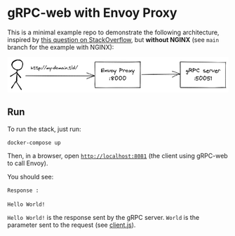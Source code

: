 # gRPC-web with Envoy Proxy

This is a minimal example repo to demonstrate the following architecture, inspired by [this question on StackOverflow](https://stackoverflow.com/questions/71425098/connect-nginx-proxy-to-envoy-for-grpc-web), but **without NGINX** (see `main` branch for the example with NGINX):

![](./architecture.png)

## Run

To run the stack, just run:

```
docker-compose up
```

Then, in a browser, open [`http://localhost:8081`](http://localhost:8081) (the client using gRPC-web to call Envoy).

You should see:

```
Response :

Hello World!
```

`Hello World!` is the response sent by the gRPC server. `World` is the parameter sent to the request (see [client.js](./client.js)).
